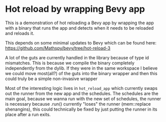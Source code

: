 # Hot reload by wrapping Bevy app

This is a demonstration of hot reloading a Bevy app by wrapping the app with a
binary that runs the app and detects when it needs to be reloaded and reloads
it.

This depends on some minimal updates to Bevy which can be found here:
https://github.com/Mathspy/bevy/tree/hot-reload-3

A lot of the guts are currently handled in the library because of type id
mismatches. This is because we compile the binary completely independently from
the dylib. If they were in the same workspace I believe we could move most(all?)
of the guts into the binary wrapper and then this could truly be a simple
non-invasive wrapper

Most of the interesting logic lives in `hot_reload_app` which currently swaps
out the runner from the new app and the schedules. The schedules are the main
goal, because we wanna run with the new set of schedules, the runner is
necessary because .run() currently "loses" the runner (mem::replace shenangins),
this could technically be fixed by just putting the runner in its place after a
run exits.
